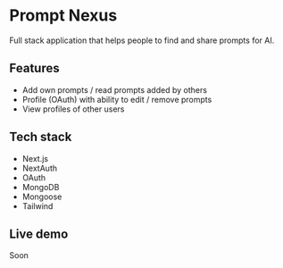 # Prompt Nexus
Full stack application that helps people to find and share prompts for AI.

## Features

- Add own prompts / read prompts added by others
- Profile (OAuth) with ability to edit / remove prompts
- View profiles of other users

## Tech stack

- Next.js
- NextAuth
- OAuth
- MongoDB
- Mongoose
- Tailwind

## Live demo

Soon